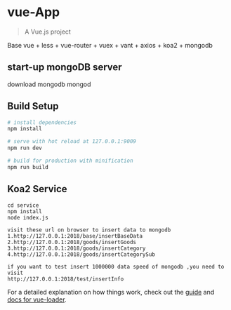 # vue-App

> A Vue.js project

Base vue + less + vue-router + vuex + vant + axios + koa2 + mongodb

## start-up mongoDB server
download mongodb
mongod

## Build Setup

``` bash
# install dependencies
npm install

# serve with hot reload at 127.0.0.1:9009
npm run dev

# build for production with minification
npm run build
```

## Koa2 Service
```
cd service
npm install
node index.js

visit these url on browser to insert data to mongodb
1.http://127.0.0.1:2018/base/insertBaseData
2.http://127.0.0.1:2018/goods/insertGoods
3.http://127.0.0.1:2018/goods/insertCategory
4.http://127.0.0.1:2018/goods/insertCategorySub

if you want to test insert 1000000 data speed of mongodb ,you need to visit 
http://127.0.0.1:2018/test/insertInfo
```

For a detailed explanation on how things work, check out the [guide](http://vuejs-templates.github.io/webpack/) and [docs for vue-loader](http://vuejs.github.io/vue-loader).
